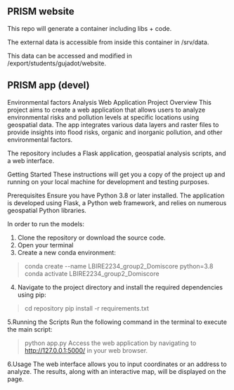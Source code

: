 ## PRISM website ##

This repo will generate a container including libs + code.

The external data is accessible from inside this container in /srv/data.

This data can be accessed and modified in /export/students/gujadot/website.


## PRISM app (devel) ##

Environmental factors Analysis Web Application
Project Overview
This project aims to create a web application that allows users to analyze environmental risks and pollution levels at specific locations using geospatial data. The app integrates various data layers and raster files to provide insights into flood risks, organic and inorganic pollution, and other environmental factors.


The repository includes a Flask application, geospatial analysis scripts, and a web interface.

Getting Started
These instructions will get you a copy of the project up and running on your local machine for development and testing purposes.

Prerequisites
Ensure you have Python 3.8 or later installed. The application is developed using Flask, a Python web framework, and relies on numerous geospatial Python libraries.

In order to run the models:
1. Clone the repository or download the source code.
2. Open your terminal
3. Create a new conda environment:
> conda create --name LBIRE2234_group2_Domiscore python=3.8
> conda activate LBIRE2234_group2_Domiscore

4. Navigate to the project directory and install the required dependencies using pip:
> cd repository
> pip install -r requirements.txt

5.Running the Scripts
Run the following command in the terminal to execute the main script:
> python app.py
Access the web application by navigating to http://127.0.0.1:5000/ in your web browser.

6.Usage
The web interface allows you to input coordinates or an address to analyze. The results, along with an interactive map, will be displayed on the page.

